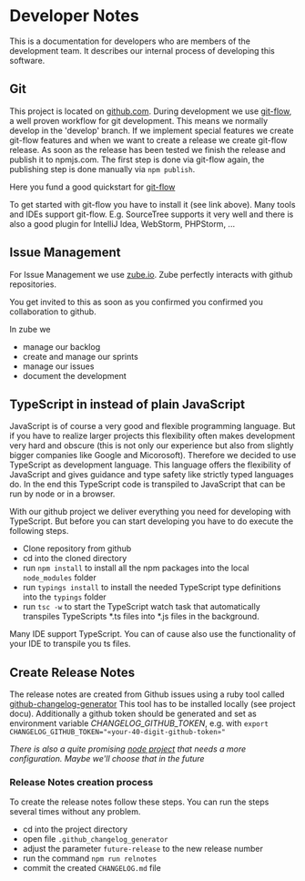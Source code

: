 # Developer Notes
This is a documentation for developers who are members of the development team. It describes our internal process of developing
this software.

## Git
This project is located on [github.com](https://github.com/htammen/n-odata-server).
During development we use [git-flow](https://github.com/nvie/gitflow), a well proven workflow for git development. This means
we normally develop in the 'develop' branch. If we implement special features we create git-flow features and when we want to
create a release we create git-flow release. As soon as the release has been tested we finish the release and publish it to npmjs.com.
The first step is done via git-flow again, the publishing step is done manually via `npm publish`.

Here you fund a good quickstart for [git-flow](http://danielkummer.github.io/git-flow-cheatsheet/index.html)

To get started with git-flow you have to install it (see link above). Many tools and IDEs support git-flow. E.g. SourceTree supports it
very well and there is also a good plugin for IntelliJ Idea, WebStorm, PHPStorm, ...

## Issue Management
For Issue Management we use [zube.io](https://zube.io). Zube perfectly interacts with github repositories.

You get invited to this as soon as you confirmed you confirmed you collaboration to
github.

In zube we
* manage our backlog
* create and manage our sprints
* manage our issues
* document the development

## TypeScript in instead of plain JavaScript
JavaScript is of course a very good and flexible programming language. But if you have to realize larger projects this flexibility often
makes development very hard and obscure (this is not only our experience but also from slightly bigger companies like Google and Micorosoft).
Therefore we decided to use TypeScript as development language. This language offers the flexibility of JavaScript and gives guidance
and type safety like strictly typed languages do. In the end this TypeScript code is transpiled to JavaScript that can be run by node or in a browser.

With our github project we deliver everything you need for developing with TypeScript. But before you can start developing you have to do
execute the following steps.

* Clone repository from github
* cd into the cloned directory
* run `npm install` to install all the npm packages into the local `node_modules` folder
* run `typings install` to install the needed TypeScript type definitions into the `typings` folder
* run `tsc -w` to start the TypeScript watch task that automatically transpiles TypeScripts *.ts files into *.js files in the background.

Many IDE support TypeScript. You can of cause also use the functionality of your IDE to transpile you ts files.

## Create Release Notes
The release notes are created from Github issues using a ruby tool called [github-changelog-generator](https://github.com/skywinder/github-changelog-generator)
This tool has to be installed locally (see project docu). Additionally a github token should be generated and set as environment variable *CHANGELOG_GITHUB_TOKEN*,
e.g. with `export CHANGELOG_GITHUB_TOKEN="«your-40-digit-github-token»"`

*There is also a quite promising [node project](https://github.com/conventional-changelog/conventional-changelog-cli) that needs a more configuration.
Maybe we'll choose that in the future*

### Release Notes creation process
To create the release notes follow these steps. You can run the steps several times without any problem.

- cd into the project directory
- open file `.github_changelog_generator`
- adjust the parameter `future-release` to the new release number
- run the command `npm run relnotes`
- commit the created `CHANGELOG.md` file


